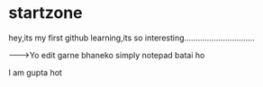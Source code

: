 startzone
=========

hey,its my first github learning,its so interesting...............................

--->Yo edit garne bhaneko simply notepad batai ho 

I am gupta hot
